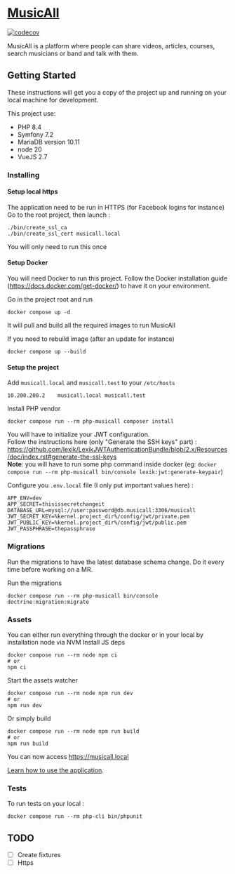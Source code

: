 # [MusicAll](https://www.musicall.com)

[![codecov](https://codecov.io/gh/Cryde/musicall/branch/master/graph/badge.svg?token=7RK8UIL2RH)](https://codecov.io/gh/Cryde/musicall)

MusicAll is a platform where people can share videos, articles, courses, search musicians or band and talk with them.

## Getting Started

These instructions will get you a copy of the project up and running on your local machine for development.

This project use: 
- PHP 8.4
- Symfony 7.2
- MariaDB version 10.11
- node 20
- VueJS 2.7

### Installing

#### Setup local https

The application need to be run in HTTPS (for Facebook logins for instance)
Go to the root project, then launch :  
```
./bin/create_ssl_ca
./bin/create_ssl_cert musicall.local
```
You will only need to run this once

#### Setup Docker

You will need Docker to run this project.
Follow the Docker installation guide (https://docs.docker.com/get-docker/) to have it on your environment.

Go in the project root and run 
```
docker compose up -d
```
It will pull and build all the required images to run MusicAll

If you need to rebuild image (after an update for instance)
``` 
docker compose up --build
```

#### Setup the project

Add `musicall.local` and `musicall.test` to your `/etc/hosts`
```
10.200.200.2 	musicall.local musicall.test
```

Install PHP vendor
```
docker compose run --rm php-musicall composer install
```

You will have to initialize your JWT configuration.   
Follow the instructions here (only "Generate the SSH keys" part) : https://github.com/lexik/LexikJWTAuthenticationBundle/blob/2.x/Resources/doc/index.rst#generate-the-ssl-keys  
**Note**: you will have to run some php command inside docker (eg: `docker compose run --rm php-musicall bin/console lexik:jwt:generate-keypair`)

Configure you ```.env.local``` file (I only put important values here) :
```
APP_ENV=dev
APP_SECRET=thisissecretchangeit
DATABASE_URL=mysql://user:password@db.musicall:3306/musicall
JWT_SECRET_KEY=%kernel.project_dir%/config/jwt/private.pem
JWT_PUBLIC_KEY=%kernel.project_dir%/config/jwt/public.pem
JWT_PASSPHRASE=thepassphrase
```

### Migrations
Run the migrations to have the latest database schema change. Do it every time before working on a MR.

Run the migrations
```
docker compose run --rm php-musicall bin/console doctrine:migration:migrate
```

### Assets 

You can either run everything through the docker or in your local by installation node via NVM
Install JS deps
```
docker compose run --rm node npm ci 
# or 
npm ci
```


Start the assets watcher
```
docker compose run --rm node npm run dev
# or
npm run dev
```
Or simply build 
```
docker compose run --rm node npm run build
# or
npm run build
```


You can now access https://musicall.local

[Learn how to use the application](doc/README).

### Tests

To run tests on your local : 
```
docker compose run --rm php-cli bin/phpunit
```

## TODO

- [ ] Create fixtures
- [ ] Https

